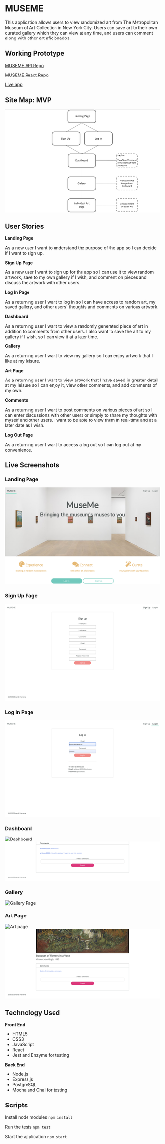 # MUSEME

This application allows users to view randomized art from The Metropolitan Museum of Art Collection in New York City. Users can save art to their own curated gallery which they can view at any time, and users can comment along with other art aficionados.

## Working Prototype
[MUSEME API Repo](https://github.com/brandiherrera/museum-app-full-stack-capstone-server)

[MUSEME React Repo](https://github.com/brandiherrera/museum-app-full-stack-capstone-react)

[Live app](https://museum-app-full-stack-capstone-react.brandiherrera.now.sh/)

<!-- [Live MUSEME Application]() -->

## Site Map: MVP

<img src="./screenshots/site-map.png" alt="site map">

## User Stories

**Landing Page**

As a new user I want to understand the purpose of the app so I can decide if I want to sign up.

**Sign Up Page**

As a new user I want to sign up for the app so I can use it to view random artwork, save to my own gallery if I wish, and comment on pieces and discuss the artwork with other users.

**Log In Page**

As a returning user I want to log in so I can have access to random art, my saved gallery, and other users' thoughts and comments on various artwork.

**Dashboard**

As a returning user I want to view a randomly generated piece of art in addition to comments from other users. I also want to save the art to my gallery if I wish, so I can view it at a later time.

**Gallery**

As a returning user I want to view my gallery so I can enjoy artwork that I like at my leisure.

**Art Page**

As a returning user I want to view artwork that I have saved in greater detail at my leisure so I can enjoy it, view other comments, and add comments of my own.

**Comments**

As a returning user I want to post comments on various pieces of art so I can enter discussions with other users or simply to share my thoughts with myself and other users. I want to be able to view them in real-time and at a later date as I wish.

**Log Out Page**

As a returning user I want to access a log out so I can log out at my convenience.


## Live Screenshots

### **Landing Page**

<img src="./screenshots/landing-page.png" alt="Landing page">

### **Sign Up Page**

<img src="./screenshots/signup.png" alt="Signup page">

### **Log In Page**

<img src="./screenshots/login.png" alt="Login page">

### **Dashboard**

<img src="./screenshots/dashboard.png" alt="Dashboard">
<img src="./screenshots/dashboard-2.png" alt="Dashboard">

### **Gallery**

<img src="./screenshots/gallery.png" alt="Gallery Page">

### **Art Page**

<img src="./screenshots/art-page.png" alt="Art page">
<img src="./screenshots/art-page-2.png" alt="Art page">

<!-- ### **Comments**

<img src="./screenshots/comments.png" alt="Comments"> -->


## Technology Used

<b>Front End</b>
* HTML5
* CSS3
* JavaScript
* React
* Jest and Enzyme for testing
  
<b>Back End</b>
* Node.js
* Express.js
* PostgreSQL
* Mocha and Chai for testing

## Scripts

Install node modules `npm install`

Run the tests `npm test`

Start the application `npm start`